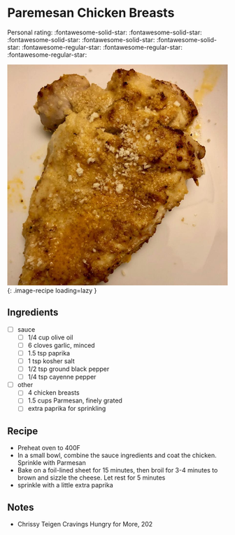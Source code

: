 <!-- Do not modify sections with "AUTO-*". They are updated by make.py -->

# Paremesan Chicken Breasts

<!-- rating=2; (User can specify rating on scale of 1-5) -->
<!-- AUTO-UserRating -->
Personal rating: :fontawesome-solid-star: :fontawesome-solid-star: :fontawesome-solid-star: :fontawesome-solid-star: :fontawesome-solid-star: :fontawesome-regular-star: :fontawesome-regular-star: :fontawesome-regular-star:
<!-- /AUTO-UserRating -->

<!-- name_image=paremesan_chicken_breasts.jpeg; (User can specify image name if multiple exist) -->
<!-- AUTO-Image -->
![paremesan_chicken_breasts.jpeg](./paremesan_chicken_breasts.jpeg){: .image-recipe loading=lazy }
<!-- /AUTO-Image -->

## Ingredients

* [ ] sauce
    * [ ] 1/4 cup olive oil
    * [ ] 6 cloves garlic, minced
    * [ ] 1.5 tsp paprika
    * [ ] 1 tsp kosher salt
    * [ ] 1/2 tsp ground black pepper
    * [ ] 1/4 tsp cayenne pepper
* [ ] other
    * [ ] 4 chicken breasts
    * [ ] 1.5 cups Parmesan, finely grated
    * [ ] extra paprika for sprinkling

## Recipe

* Preheat oven to 400F
* In a small bowl, combine the sauce ingredients and coat the chicken. Sprinkle with Parmesan
* Bake on a foil-lined sheet for 15 minutes, then broil for 3-4 minutes to brown and sizzle the cheese. Let rest for 5 minutes
* sprinkle with a little extra paprika

## Notes

* Chrissy Teigen Cravings Hungry for More, 202
